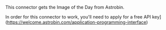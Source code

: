 This connector gets the Image of the Day from Astrobin.

In order for this connector to work, you'll need to apply for a free API key](https://welcome.astrobin.com/application-programming-interface)
